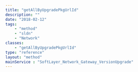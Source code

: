 ```yaml
---
title: "getAllByUpgradePkgUrlId"
description: ""
date: "2018-02-12"
tags:
    - "method"
    - "sldn"
    - "Network"
classes:
    - "getAllByUpgradePkgUrlId"
type: "reference"
layout: "method"
mainService : "SoftLayer_Network_Gateway_VersionUpgrade"
---
```

